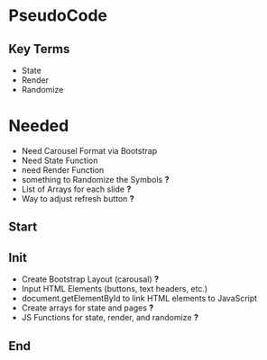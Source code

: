 # PseudoCode

## Key Terms
  - State
  - Render
  - Randomize


# Needed
* Need Carousel Format via Bootstrap
* Need State Function
* need Render Function
* something to Randomize the Symbols **?**
* List of Arrays for each slide **?**
* Way to adjust refresh button **?**

## Start
## Init
  - Create Bootstrap Layout (carousal) **?**
  - Input HTML Elements (buttons, text headers, etc.)
  - document.getElementById to link HTML elements to JavaScript
  - Create arrays for state and pages **?**
  - JS Functions for state, render, and randomize **?**
## End
